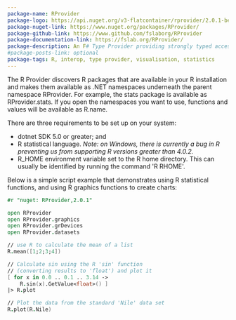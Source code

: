 ```yaml
---
package-name: RProvider
package-logo: https://api.nuget.org/v3-flatcontainer/rprovider/2.0.1-beta2/icon
package-nuget-link: https://www.nuget.org/packages/RProvider/
package-github-link: https://www.github.com/fslaborg/RProvider
package-documentation-link: https://fslab.org/RProvider/
package-description: An F# Type Provider providing strongly typed access to the R statistical language. The type provider automatically discovers available R packages and makes them easily accessible from F#, so you can easily call powerful packages and visualization libraries from code running on the .NET platform.
#package-posts-link: optional
package-tags: R, interop, type provider, visualisation, statistics
---
```


The R Provider discovers R packages that are available in your R installation and makes 
them available as .NET namespaces underneath the parent namespace RProvider. For example, 
the stats package is available as RProvider.stats. If you open the namespaces you want to 
use, functions and values will be available as R.name.

There are three requirements to be set up on your system:

* dotnet SDK 5.0 or greater; and
* R statistical language. *Note: on Windows, there is currently a bug in R preventing us from supporting R versions greater than 4.0.2.*
* R_HOME environment variable set to the R home directory. This can usually be identified by running the command 'R RHOME'.

Below is a simple script example that demonstrates using R statistical functions,
and using R graphics functions to create charts:

```fsharp
#r "nuget: RProvider,2.0.1"

open RProvider
open RProvider.graphics
open RProvider.grDevices
open RProvider.datasets

// use R to calculate the mean of a list
R.mean([1;2;3;4])

// Calculate sin using the R 'sin' function
// (converting results to 'float') and plot it
[ for x in 0.0 .. 0.1 .. 3.14 -> 
    R.sin(x).GetValue<float>() ]
|> R.plot

// Plot the data from the standard 'Nile' data set
R.plot(R.Nile)
```
